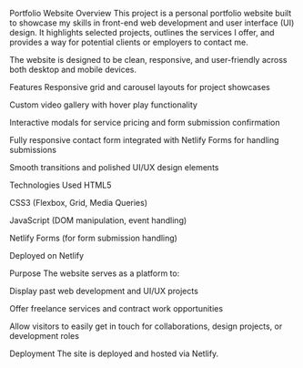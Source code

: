 Portfolio Website
Overview
This project is a personal portfolio website built to showcase my skills in front-end web development and user interface (UI) design. It highlights selected projects, outlines the services I offer, and provides a way for potential clients or employers to contact me.

The website is designed to be clean, responsive, and user-friendly across both desktop and mobile devices.

Features
Responsive grid and carousel layouts for project showcases

Custom video gallery with hover play functionality

Interactive modals for service pricing and form submission confirmation

Fully responsive contact form integrated with Netlify Forms for handling submissions

Smooth transitions and polished UI/UX design elements

Technologies Used
HTML5

CSS3 (Flexbox, Grid, Media Queries)

JavaScript (DOM manipulation, event handling)

Netlify Forms (for form submission handling)

Deployed on Netlify

Purpose
The website serves as a platform to:

Display past web development and UI/UX projects

Offer freelance services and contract work opportunities

Allow visitors to easily get in touch for collaborations, design projects, or development roles

Deployment
The site is deployed and hosted via Netlify.
